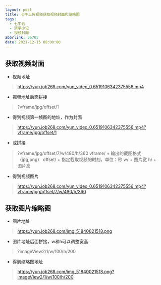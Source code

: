 ```yaml
---
layout: post
title: 七牛上传视频获取视频封面和缩略图
tags:
  - 七牛云
  - 清学小记
  - 视频封面
abbrlink: 56705
date: 2021-12-15 00:00:00
---
```


## 获取视频封面

*   视频地址
> https://yun.job268.com/yun_video_0.6519106342375556.mp4

*   视频地址后面拼接
> ?vframe/jpg/offset/1

*   得到视频第一帧图的地址，作为封面
> https://yun.job268.com/yun_video_0.6519106342375556.mp4?vframe/jpg/offset/1

*   或拼接
> ?vframe/jpg/offset/7/w/480/h/360
> vframe/ + 输出的截图格式（jpg,png）
> offset/ + 指定截取视频的时刻，单位：秒
> w/ + 图片宽
> h/ + 图片高

*   得到视频图片
> https://yun.job268.com/yun_video_0.6519106342375556.mp4?vframe/jpg/offset/7/w/480/h/360

## 获取图片缩略图

*   图片地址
> https://yun.job268.com/img_51840021518.png

*   图片地址后面拼接，w和h可以调整宽高
> ?imageView2/1/w/100/h/200

*   得到缩略图地址
> https://yun.job268.com/img_51840021518.png?imageView2/1/w/100/h/200